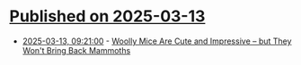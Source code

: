 # [Published on 2025-03-13](index.md)

* [2025-03-13, 09:21:00](https://soylentnews.org/article.pl?sid=25/03/12/1855238&from=rss) - [Woolly Mice Are Cute and Impressive – but They Won't Bring Back Mammoths](https://soylentnews.org/article.pl?sid=25/03/12/1855238&from=rss)
